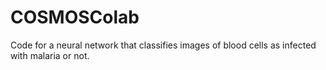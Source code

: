 # COSMOSColab
Code for a neural network that classifies images of blood cells as infected with malaria or not.
